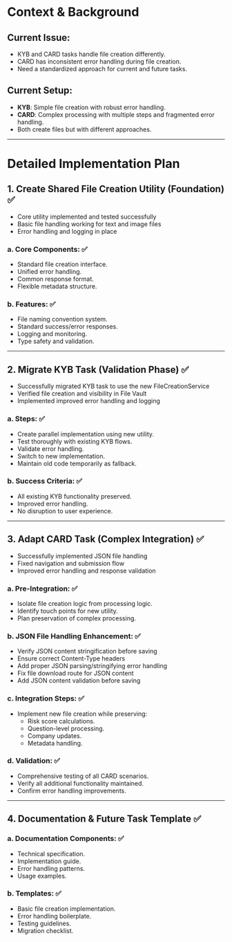 # Context & Background

## Current Issue:
- KYB and CARD tasks handle file creation differently.
- CARD has inconsistent error handling during file creation.
- Need a standardized approach for current and future tasks.

## Current Setup:
- **KYB**: Simple file creation with robust error handling.
- **CARD**: Complex processing with multiple steps and fragmented error handling.
- Both create files but with different approaches.

---

# Detailed Implementation Plan

## 1. Create Shared File Creation Utility (Foundation) ✅
- Core utility implemented and tested successfully
- Basic file handling working for text and image files
- Error handling and logging in place

### a. Core Components: ✅
- Standard file creation interface.
- Unified error handling.
- Common response format.
- Flexible metadata structure.

### b. Features: ✅
- File naming convention system.
- Standard success/error responses.
- Logging and monitoring.
- Type safety and validation.

---

## 2. Migrate KYB Task (Validation Phase) ✅
- Successfully migrated KYB task to use the new FileCreationService
- Verified file creation and visibility in File Vault
- Implemented improved error handling and logging

### a. Steps: ✅
- Create parallel implementation using new utility.
- Test thoroughly with existing KYB flows.
- Validate error handling.
- Switch to new implementation.
- Maintain old code temporarily as fallback.

### b. Success Criteria: ✅
- All existing KYB functionality preserved.
- Improved error handling.
- No disruption to user experience.

---

## 3. Adapt CARD Task (Complex Integration) ✅
- Successfully implemented JSON file handling
- Fixed navigation and submission flow
- Improved error handling and response validation

### a. Pre-Integration: ✅
- Isolate file creation logic from processing logic.
- Identify touch points for new utility.
- Plan preservation of complex processing.

### b. JSON File Handling Enhancement: ✅
- Verify JSON content stringification before saving
- Ensure correct Content-Type headers
- Add proper JSON parsing/stringifying error handling
- Fix file download route for JSON content
- Add JSON content validation before saving

### c. Integration Steps: ✅
- Implement new file creation while preserving:
  - Risk score calculations.
  - Question-level processing.
  - Company updates.
  - Metadata handling.

### d. Validation: ✅
- Comprehensive testing of all CARD scenarios.
- Verify all additional functionality maintained.
- Confirm error handling improvements.

---

## 4. Documentation & Future Task Template ✅

### a. Documentation Components: ✅
- Technical specification.
- Implementation guide.
- Error handling patterns.
- Usage examples.

### b. Templates: ✅
- Basic file creation implementation.
- Error handling boilerplate.
- Testing guidelines.
- Migration checklist.